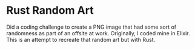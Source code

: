 # Rust Random Art

Did a coding challenge to create a PNG image that had some sort of randomness as part of an offsite at work. Originally, I coded mine in Elixir. This is an attempt to recreate that random art but with Rust.
